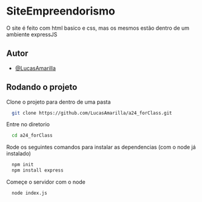 
# SiteEmpreendorismo

O site é feito com html basico e css, mas os mesmos estão dentro de um ambiente expressJS


## Autor

- [@LucasAmarilla](https://www.github.com/LucasAmarilla)


## Rodando o projeto

Clone o projeto para dentro de uma pasta

```bash
  git clone https://github.com/LucasAmarilla/a24_forClass.git
```

Entre no diretorio

```bash
  cd a24_forClass
```

Rode os seguintes comandos para instalar as dependencias (com o node já instalado)

```bash
  npm init
  npm install express
```

Começe o servidor com o node

```bash
  node index.js
```

